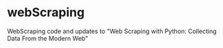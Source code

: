 # webScraping
WebScraping code and updates to "Web Scraping with Python: Collecting Data From the Modern Web"
